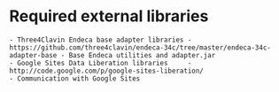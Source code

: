 Required external libraries
==========

	- Three4Clavin Endeca base adapter libraries - https://github.com/three4clavin/endeca-34c/tree/master/endeca-34c-adapter-base - Base Endeca utilities and adapter.jar
	- Google Sites Data Liberation libraries     - http://code.google.com/p/google-sites-liberation/                              - Communication with Google Sites

